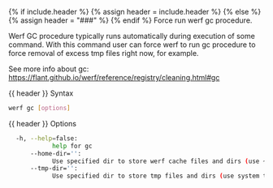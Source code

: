 {% if include.header %}
{% assign header = include.header %}
{% else %}
{% assign header = "###" %}
{% endif %}
Force run werf gc procedure.

Werf GC procedure typically runs automatically during execution of some command. With this command 
user can force werf to run gc procedure to force removal of excess tmp files right now, for example.

See more info about gc: https://flant.github.io/werf/reference/registry/cleaning.html#gc

{{ header }} Syntax

```bash
werf gc [options]
```

{{ header }} Options

```bash
  -h, --help=false:
            help for gc
      --home-dir='':
            Use specified dir to store werf cache files and dirs (use ~/.werf by default)
      --tmp-dir='':
            Use specified dir to store tmp files and dirs (use system tmp dir by default)
```

